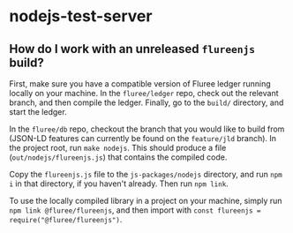 # nodejs-test-server

## How do I work with an unreleased `flureenjs` build?

First, make sure you have a compatible version of Fluree ledger running locally on your machine. In the `fluree/ledger` repo, check out the relevant branch, and then compile the ledger. Finally, go to the `build/` directory, and start the ledger.

In the `fluree/db` repo, checkout the branch that you would like to build from (JSON-LD features can currently be found on the `feature/jld` branch). In the project root, run `make nodejs`. This should produce a file (`out/nodejs/flureenjs.js`) that contains the compiled code.

Copy the `flureenjs.js` file to the `js-packages/nodejs` directory, and run `npm i` in that directory, if you haven't already. Then run `npm link`.

To use the locally compiled library in a project on your machine, simply run `npm link @fluree/flureenjs`, and then import with `const flureenjs = require("@fluree/flureenjs")`.
